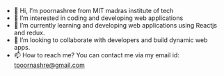 - 👋 Hi, I’m poornashree from MIT madras institute of tech
- 👀 I’m interested in coding and developing web applications 
- 🌱 I’m currently learning and developing web applications using Reactjs and redux.
- 💞️ I’m looking to collaborate with developers and build dynamic web apps.
- 📫 How to reach me? You can contact me via my email id: tpoornashre@gmail.com 

<!---
tpoornashree/tpoornashree is a ✨ special ✨ repository because its `README.md` (this file) appears on your GitHub profile.
You can click the Preview link to take a look at your changes.
--->

